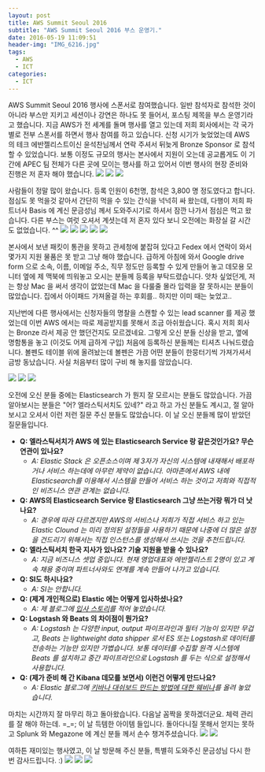 ```yaml
---
layout: post
title: AWS Summit Seoul 2016
subtitle: "AWS Summit Seoul 2016 부스 운영기."
date: 2016-05-19 11:09:51
header-img: "IMG_6216.jpg"
tags:
  - AWS
  - ICT
categories:
  - ICT
---
```

AWS Summit Seoul 2016 행사에 스폰서로 참여했습니다. 일반 참석자로 참석한 것이 아니라 부스만 지키고 세션이나 강연은 하나도 못 들어서, 포스팅 제목을 부스 운영기라고 했습니다. 지금 AWS가 전 세계를 돌며 행사를 열고 있는데 저희 회사에서는 각 국가별로 전부 스폰서를 하면서 행사 참여를 하고 있습니다. 신청 시기가 늦었었는데 AWS의 테크 에반젤리스트이신 윤석찬님께서 연락 주셔서 뒤늦게 Bronze Sponsor 로 참석할 수 있었습니다. 보통 이정도 규모의 행사는 본사에서 지원이 오는데 공교롭게도 이 기간에 APEC 팀 전체가 다른 곳에 모이는 행사를 하고 있어서 이번 행사의 현장 준비와 진행은 저 혼자 해야 했습니다.
![](IMG_6177.jpg) ![](IMG_6216.jpg) ![](IMG_6194.jpg)

사람들이 정말 많이 왔습니다. 등록 인원이 6천명, 참석은 3,800 명 정도였다고 합니다. 점심도 못 먹을것 같아서 간단히 먹을 수 있는 간식을 넉넉히 싸 왔는데, 다행이 저희 파트너사 Basis 에 계신 문금성님 께서 도와주시기로 하셔서 잠깐 나가서 점심은 먹고 왔습니다. 다른 부스는 여럿 오셔서 계셧는데 저 혼자 있다 보니 오전에는 화장실 갈 시간도 없었습니다. ^^
 ![](IMG_6207.jpg) ![](IMG_6209.jpg) ![](IMG_6213.jpg) ![](IMG_6214.jpg) ![](IMG_6217.jpg)
 
본사에서 보낸 패킷이 통관을 못하고 관세청에 붙잡혀 있다고 Fedex 에서 연락이 와서 몇가지 지원 물품은 못 받고 그냥 해야 했습니다. 급하게 아침에 와서 Google drive form 으로 소속, 이름, 이메일 주소, 직무 정도만 등록할 수 있게 만들어 놓고 데모용 모니터 옆에 제 맥북에 띄워놓고 오시는 분들께 등록을 부탁드렸습니다. 앗차 싶었던게, 저는 항상 Mac 을 써서 생각이 없었는데 Mac 을 다룰줄 몰라 입력을 잘 못하시는 분들이 많았습니다. 집에서 아이패드 가져올걸 하는 후회를.. 하지만 이미 때는 늦었고.. 

지난번에 다른 행사에서는 신청자들의 명찰을 스캔할 수 있는 lead scanner 를 제공 했었는데 이번 AWS 에서는 따로 제공받지를 못해서 조금 아쉬웠습니다. 혹시 저희 회사는 Bronze 라서 제공 안 했던건지도 모르겠네요. 그렇게 오신 분들 신상을 받고, 옆에 명함통을 놓고 (이것도 어제 급하게 구입) 처음에 등록하신 분들께는 티셔츠 나눠드렸습니다. 볼펜도 테이블 위에 올려놨는데 볼펜은 가끔 어떤 분들이 한뭉터기씩 가져가셔서 금방 동났습니다. 사실 처음부터 많이 구비 해 놓지를 않았습니다.

![](IMG_6224.jpg) ![](IMG_6226.jpg) ![](IMG_6227.jpg) 

오전에 오신 분들 중에는 Elasticsearch 가 뭔지 잘 모르시는 분들도 많았습니다. 가끔 알아보시는 분들은 "어? 엘라스틱서치도 있네?" 라고 하고 가신 분들도 계시고, 절 알아보시고 오셔서 이런 저런 질문 주신 분들도 많았습니다. 이 날 오신 분들께 많이 받았던 질문들입니다.

- **Q: 엘라스틱서치가 AWS 에 있는 Elasticsearch Service 랑 같은것인가요? 무슨 연관이 있나요?**
  - *A: Elastic Stack 은 오픈소스이며 제 3자가 자신의 시스템에 내재해서 배포하거나 서비스 하는데에 아무런 제약이 없습니다. 아마존에서 AWS 내에 Elasticsearch를 이용해서 시스템을 만들어 서비스 하는 것이고 저희와 직접적인 비즈니스 연관 관계는 없습니다.*
- **Q: AWS의 Elasticsearch Service 랑 Elasticsearch 그냥 쓰는거랑 뭐가 더 낫나요?**
  - *A: 경우에 따라 다르겠지만 AWS의 서비스나 저희가 직접 서비스 하고 있는 Elastic Clound 는 미리 정의된 설정들을 사용하기 때문에 나중에 더 많은 설정을 건드리기 위해서는 직접 인스턴스를 생성해서 쓰시는 것을 추천드립니다.*
- **Q: 엘라스틱서치 한국 지사가 있나요? 기술 지원을 받을 수 있나요?**
  - *A: 지금 비즈니스 셋업 중입니다. 현재 영업대표와 에반젤리스트 2명이 있고 계속 채용 중이며 파트너사와도 연계를 계속 만들어 나가고 있습니다.*
- **Q: SI도 하시나요?**
  - *A: SI는 안합니다.*
- **Q: (제게 개인적으로) Elastic 에는 어떻게 입사하셨나요?**
  - *A: 제 블로그에 [입사 스토리](/2015/06/join-elastic/)를 적어 놓았습니다.*
- **Q: Logstash 와 Beats 의 차이점이 뭔가요?**
  - *A: Logstash 는 다양한 input, output 파이프라인과 필터 기능이 있지만 무겁고, Beats 는 lightweight data shipper 로서 ES 또는 Logstash로 데이터를 전송하는 기능만 있지만 가볍습니다. 보통 데이터를 수집할 원격 시스템에 Beats 를 설치하고 중간 파이프라인으로 Logstash 를 두는 식으로 설정해서 사용합니다.*
- **Q: (제가 준비 해 간 Kibana 데모를 보면서) 이런건 어떻게 만드나요?**
  - *A: Elastic 블로그에 [키바나 대쉬보드 만드는 방법에 대한 웨비나](https://www.elastic.co/kr/blog/seoul-metro-2014)를 올려 놓았습니다.*

마치는 시간까지 잘 마무리 하고 돌아왔습니다. 다음날 꼼짝을 못하겠더군요. 체력 관리를 잘 해야 하는데. =_=; 이 날 득템한 아이템 들입니다. 돌아다니질 못해서 얻지는 못하고 Splunk 와 Megazone 에 계신 분들 께서 손수 챙겨주셨습니다.
![](IMG_6218.jpg) ![](IMG_6234.jpg) 

여하튼 재미있는 행사였고, 이 날 방문해 주신 분들, 특별히 도와주신 문금성님 다시 한번 감사드립니다. :)
![](IMG_6204.jpg) ![](IMG_6221.jpg) ![](IMG_6230.jpg) 
